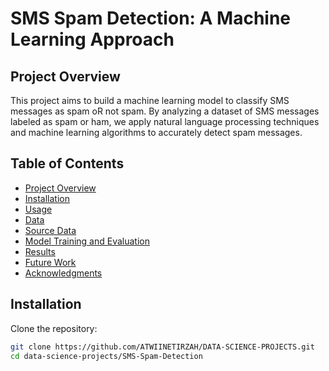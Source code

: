 # SMS Spam Detection: A Machine Learning Approach

## Project Overview

This project aims to build a machine learning model to classify SMS messages as spam oR not spam. By analyzing a dataset of SMS messages labeled as spam or ham, we apply natural language processing techniques and machine learning algorithms to accurately detect spam messages.

## Table of Contents

- [Project Overview](#project-overview)
- [Installation](#installation)
- [Usage](#usage)
- [Data](#data)
- [Source Data](#source-data)
- [Model Training and Evaluation](#model-training-and-evaluation)
- [Results](#results)
- [Future Work](#future-work)
- [Acknowledgments](#acknowledgments)

## Installation

Clone the repository:

```bash
git clone https://github.com/ATWIINETIRZAH/DATA-SCIENCE-PROJECTS.git
cd data-science-projects/SMS-Spam-Detection
